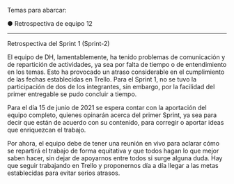 Temas para abarcar:

● Retrospectiva de equipo 12
_______________________________________________________________________________________________________________

Retrospectiva del Sprint 1 (Sprint-2)

El equipo de DH, lamentablemente, ha tenido problemas de comunicación y de repartición de actividades, ya sea por falta de tiempo o de entendimiento en los temas. Esto ha provocado un atraso considerable en el cumplimiento de las fechas establecidas en Trello. Para el Sprint 1, no se tuvo la participación de dos de los integrantes, sin embargo, por la facilidad del primer entregable se pudo concluir a tiempo.

Para el día 15 de junio de 2021 se espera contar con la aportación del equipo completo, quienes opinarán acerca del primer Sprint, ya sea para decir que están de acuerdo con su contenido, para corregir o aportar ideas que enriquezcan el trabajo.

Por ahora, el equipo debe de tener una reunión en vivo para aclarar cómo se repartirá el trabajo de forma equitativa y que todos hagan lo que mejor saben hacer, sin dejar de apoyarnos entre todos si surge alguna duda. Hay que seguir trabajando en Trello y proponernos día a día llegar a las metas establecidas para evitar serios atrasos.